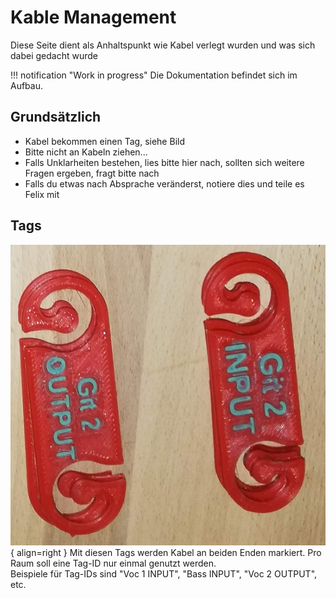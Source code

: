 # Kable Management

Diese Seite dient als Anhaltspunkt wie Kabel verlegt wurden und was sich dabei gedacht wurde  

!!! notification "Work in progress"
    Die Dokumentation befindet sich im Aufbau.

## Grundsätzlich

- Kabel bekommen einen Tag, siehe Bild
- Bitte nicht an Kabeln ziehen...
- Falls Unklarheiten bestehen, lies bitte hier nach, sollten sich weitere Fragen ergeben, fragt bitte nach
- Falls du etwas nach Absprache veränderst, notiere dies und teile es Felix mit

## Tags

![Tag](../../images/Tag_small.jpg "Tag"){ align=right }
Mit diesen Tags werden Kabel an beiden Enden markiert. Pro Raum soll eine Tag-ID nur einmal genutzt werden.  
Beispiele für Tag-IDs sind "Voc 1 INPUT", "Bass INPUT", "Voc 2 OUTPUT", etc.

